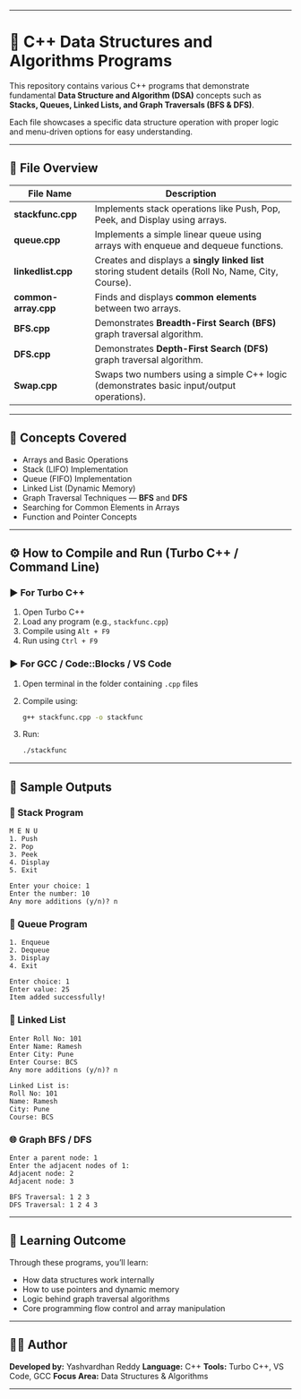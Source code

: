
---

# 🧠 C++ Data Structures and Algorithms Programs

This repository contains various C++ programs that demonstrate fundamental **Data Structure and Algorithm (DSA)** concepts such as **Stacks, Queues, Linked Lists, and Graph Traversals (BFS & DFS)**.

Each file showcases a specific data structure operation with proper logic and menu-driven options for easy understanding.

---

## 📂 **File Overview**

| File Name            | Description                                                                                          |
| -------------------- | ---------------------------------------------------------------------------------------------------- |
| **stackfunc.cpp**    | Implements stack operations like Push, Pop, Peek, and Display using arrays.                          |
| **queue.cpp**        | Implements a simple linear queue using arrays with enqueue and dequeue functions.                    |
| **linkedlist.cpp**   | Creates and displays a **singly linked list** storing student details (Roll No, Name, City, Course). |
| **common-array.cpp** | Finds and displays **common elements** between two arrays.                                           |
| **BFS.cpp**          | Demonstrates **Breadth-First Search (BFS)** graph traversal algorithm.                               |
| **DFS.cpp**          | Demonstrates **Depth-First Search (DFS)** graph traversal algorithm.                                 |
| **Swap.cpp**         | Swaps two numbers using a simple C++ logic (demonstrates basic input/output operations).             |

---

## 🧩 **Concepts Covered**

* Arrays and Basic Operations
* Stack (LIFO) Implementation
* Queue (FIFO) Implementation
* Linked List (Dynamic Memory)
* Graph Traversal Techniques — **BFS** and **DFS**
* Searching for Common Elements in Arrays
* Function and Pointer Concepts

---

## ⚙️ **How to Compile and Run (Turbo C++ / Command Line)**

### ▶️ **For Turbo C++**

1. Open Turbo C++
2. Load any program (e.g., `stackfunc.cpp`)
3. Compile using `Alt + F9`
4. Run using `Ctrl + F9`

### ▶️ **For GCC / Code::Blocks / VS Code**

1. Open terminal in the folder containing `.cpp` files
2. Compile using:

   ```bash
   g++ stackfunc.cpp -o stackfunc
   ```
3. Run:

   ```bash
   ./stackfunc
   ```

---

## 🧠 **Sample Outputs**

### 🧱 Stack Program

```
M E N U
1. Push
2. Pop
3. Peek
4. Display
5. Exit

Enter your choice: 1
Enter the number: 10
Any more additions (y/n)? n
```

### 🔁 Queue Program

```
1. Enqueue
2. Dequeue
3. Display
4. Exit

Enter choice: 1
Enter value: 25
Item added successfully!
```

### 🧍 Linked List

```
Enter Roll No: 101
Enter Name: Ramesh
Enter City: Pune
Enter Course: BCS
Any more additions (y/n)? n

Linked List is:
Roll No: 101
Name: Ramesh
City: Pune
Course: BCS
```

### 🌐 Graph BFS / DFS

```
Enter a parent node: 1
Enter the adjacent nodes of 1:
Adjacent node: 2
Adjacent node: 3

BFS Traversal: 1 2 3
DFS Traversal: 1 2 4 3
```

---

## 🏁 **Learning Outcome**

Through these programs, you’ll learn:

* How data structures work internally
* How to use pointers and dynamic memory
* Logic behind graph traversal algorithms
* Core programming flow control and array manipulation

---

## 👨‍💻 **Author**

**Developed by:** Yashvardhan Reddy
**Language:** C++
**Tools:** Turbo C++, VS Code, GCC
**Focus Area:** Data Structures & Algorithms

---
